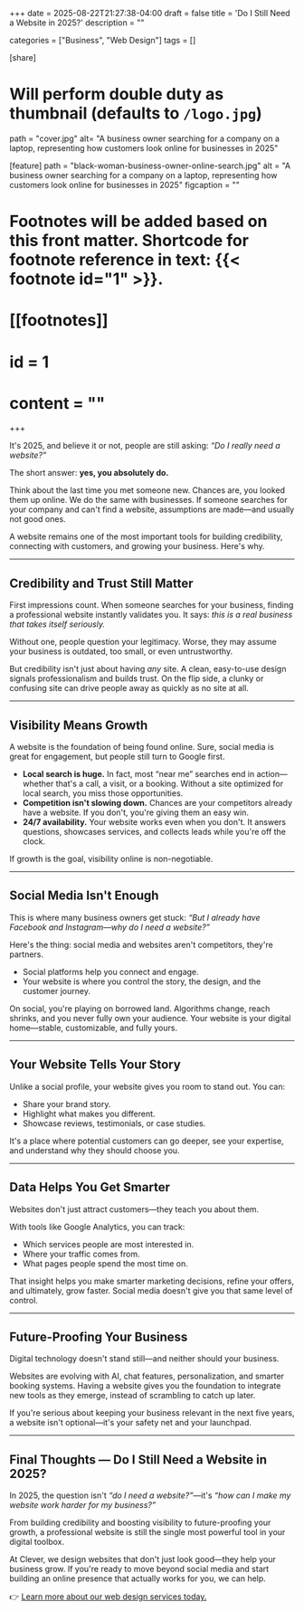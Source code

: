 +++
date = 2025-08-22T21:27:38-04:00
draft = false
title = 'Do I Still Need a Website in 2025?'
description = ""

categories = ["Business", "Web Design"]
tags = []

[share]
# Will perform double duty as thumbnail (defaults to `/logo.jpg`)
path = "cover.jpg"
alt= "A business owner searching for a company on a laptop, representing how customers look online for businesses in 2025"

[feature]
path = "black-woman-business-owner-online-search.jpg"
alt = "A business owner searching for a company on a laptop, representing how customers look online for businesses in 2025"
figcaption = ""

# Footnotes will be added based on this front matter. Shortcode for footnote reference in text: {{< footnote id="1" >}}.

# [[footnotes]]
#   id = 1
#   content = ""

+++


It's 2025, and believe it or not, people are still asking: *“Do I really need a website?”*  

The short answer: **yes, you absolutely do.**  

Think about the last time you met someone new. Chances are, you looked them up online. We do the same with businesses. If someone searches for your company and can't find a website, assumptions are made—and usually not good ones.  

A website remains one of the most important tools for building credibility, connecting with customers, and growing your business. Here's why.  

---

## Credibility and Trust Still Matter  

First impressions count. When someone searches for your business, finding a professional website instantly validates you. It says: *this is a real business that takes itself seriously.*  

Without one, people question your legitimacy. Worse, they may assume your business is outdated, too small, or even untrustworthy.  

But credibility isn't just about having *any* site. A clean, easy-to-use design signals professionalism and builds trust. On the flip side, a clunky or confusing site can drive people away as quickly as no site at all.  

---

## Visibility Means Growth  

A website is the foundation of being found online. Sure, social media is great for engagement, but people still turn to Google first.  

- **Local search is huge.** In fact, most “near me” searches end in action—whether that's a call, a visit, or a booking. Without a site optimized for local search, you miss those opportunities.  
- **Competition isn't slowing down.** Chances are your competitors already have a website. If you don't, you're giving them an easy win.  
- **24/7 availability.** Your website works even when you don't. It answers questions, showcases services, and collects leads while you're off the clock.  

If growth is the goal, visibility online is non-negotiable.  

---

## Social Media Isn't Enough  

This is where many business owners get stuck: *“But I already have Facebook and Instagram—why do I need a website?”*  

Here's the thing: social media and websites aren't competitors, they're partners.  

- Social platforms help you connect and engage.  
- Your website is where you control the story, the design, and the customer journey.  

On social, you're playing on borrowed land. Algorithms change, reach shrinks, and you never fully own your audience. Your website is your digital home—stable, customizable, and fully yours.  

---

## Your Website Tells Your Story  

Unlike a social profile, your website gives you room to stand out. You can:  

- Share your brand story.  
- Highlight what makes you different.  
- Showcase reviews, testimonials, or case studies.  

It's a place where potential customers can go deeper, see your expertise, and understand why they should choose you.  

---

## Data Helps You Get Smarter  

Websites don't just attract customers—they teach you about them.  

With tools like Google Analytics, you can track:  
- Which services people are most interested in.  
- Where your traffic comes from.  
- What pages people spend the most time on.  

That insight helps you make smarter marketing decisions, refine your offers, and ultimately, grow faster. Social media doesn't give you that same level of control.  

---

## Future-Proofing Your Business  

Digital technology doesn't stand still—and neither should your business.  

Websites are evolving with AI, chat features, personalization, and smarter booking systems. Having a website gives you the foundation to integrate new tools as they emerge, instead of scrambling to catch up later.  

If you're serious about keeping your business relevant in the next five years, a website isn't optional—it's your safety net and your launchpad.  

---

## Final Thoughts — Do I Still Need a Website in 2025?  

In 2025, the question isn't *“do I need a website?”*—it's *“how can I make my website work harder for my business?”*  

From building credibility and boosting visibility to future-proofing your growth, a professional website is still the single most powerful tool in your digital toolbox.  

At Clever, we design websites that don't just look good—they help your business grow. If you're ready to move beyond social media and start building an online presence that actually works for you, we can help.  

👉 [Learn more about our web design services today.](/bahamas-web-design-services/website-design-bahamas/)  


